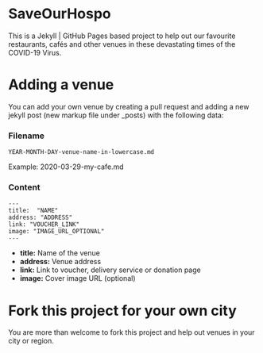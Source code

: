 SaveOurHospo
===========

This is a Jekyll | GitHub Pages based project to help out our favourite restaurants, cafés and other venues in these devastating times of the COVID-19 Virus.

# Adding a venue
You can add your own venue by creating a pull request and adding a new jekyll post (new markup file under _posts) with the following data:

### Filename
```
YEAR-MONTH-DAY-venue-name-in-lowercase.md
```
Example: 2020-03-29-my-cafe.md

### Content
```
---
title:  "NAME"
address: "ADDRESS"
link: "VOUCHER_LINK"
image: "IMAGE_URL_OPTIONAL"
---
```

- **title:** Name of the venue
- **address:** Venue address
- **link:** Link to voucher, delivery service or donation page
- **image:** Cover image URL (optional)

# Fork this project for your own city
You are more than welcome to fork this project and help out venues in your city or region.